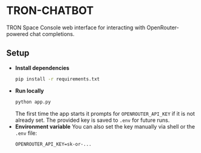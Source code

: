 # TRON-CHATBOT

TRON Space Console web interface for interacting with OpenRouter-powered chat completions.

## Setup
- **Install dependencies**
  ```bash
  pip install -r requirements.txt
  ```
- **Run locally**
  ```bash
  python app.py
  ```
  The first time the app starts it prompts for `OPENROUTER_API_KEY` if it is not already set. The provided key is saved to `.env` for future runs.
- **Environment variable**
  You can also set the key manually via shell or the `.env` file:
  ```env
  OPENROUTER_API_KEY=sk-or-...
  ```
